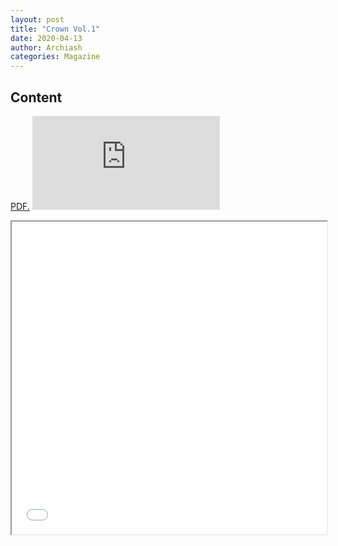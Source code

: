 ```yaml
---
layout: post
title: "Crown Vol.1"
date: 2020-04-13
author: Archiash
categories: Magazine
---
```


<h2>Content</h2>

<a href="/pdfs/Crown-Vol-1.pdf" target="_blank">PDF.</a>
<embed src="https://archiash.github.io/pdfs/Crown-Vol-1.pdf" type="application/pdf" />
<iframe src="/pdfs/Crown-Vol-1.pdf" width="100%" height="500px">


<h3>Character</h3>
- Omar the Narelon Chief
<h3>Other</h3>
- Dawnflower Ale

